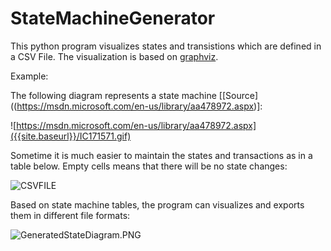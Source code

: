 # StateMachineGenerator

This python program visualizes states and transistions which are defined in a CSV File. The visualization is based on [graphviz](https://pypi.python.org/pypi/graphviz).

Example:

The following diagram represents a state machine [[Source]((https://msdn.microsoft.com/en-us/library/aa478972.aspx)]:

![https://msdn.microsoft.com/en-us/library/aa478972.aspx]({{site.baseurl}}/IC171571.gif)

Sometime it is much easier to maintain the states and transactions as in a table below. Empty cells means that there will be no state changes:

![CSVFILE]({{site.baseurl}}//CsvFile.PNG)


Based on state machine tables, the program can visualizes and exports them in different file formats:

![GeneratedStateDiagram.PNG]({{site.baseurl}}/GeneratedStateDiagram.PNG)









